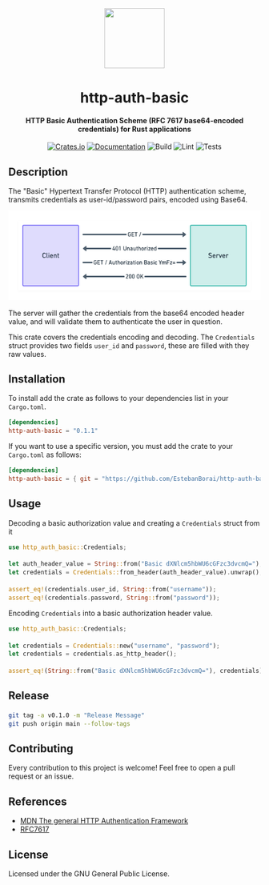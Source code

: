 <div>
  <div align="center" style="display: block; text-align: center;">
    <img src="https://camo.githubusercontent.com/734a3468bce992fbc3b729562d41c92f4912c99a/68747470733a2f2f7777772e727573742d6c616e672e6f72672f7374617469632f696d616765732f727573742d6c6f676f2d626c6b2e737667" height="120" width="120" />
  </div>
  <h1 align="center">http-auth-basic</h1>
  <h4 align="center">HTTP Basic Authentication Scheme (RFC 7617 base64-encoded credentials) for Rust applications</h4>
</div>

<div align="center">

  [![Crates.io](https://img.shields.io/crates/v/http-auth-basic.svg)](https://crates.io/crates/http-auth-basic)
  [![Documentation](https://docs.rs/http-auth-basic/badge.svg)](https://docs.rs/http-auth-basic)
  ![Build](https://github.com/EstebanBorai/http-auth-basic/workflows/build/badge.svg)
  ![Lint](https://github.com/EstebanBorai/http-auth-basic/workflows/clippy/fmt/badge.svg)
  ![Tests](https://github.com/EstebanBorai/http-auth-basic/workflows/tests/badge.svg)

</div>

## Description

The "Basic" Hypertext Transfer Protocol (HTTP) authentication scheme, transmits credentials as user-id/password pairs, encoded using Base64.

<div align="center">
  <img src="https://raw.githubusercontent.com/EstebanBorai/http-auth-basic/main/assets/basic-auth-workflow.png" />
</div>

The server will gather the credentials from the base64 encoded header value, and will validate them
to authenticate the user in question.

This crate covers the credentials encoding and decoding. The `Credentials` struct provides two fields
`user_id` and `password`, these are filled with they raw values.

## Installation

To install add the crate as follows to your dependencies list in your `Cargo.toml`.

```toml
[dependencies]
http-auth-basic = "0.1.1"
```

If you want to use a specific version, you must add the crate to your `Cargo.toml` as follows:

```toml
[dependencies]
http-auth-basic = { git = "https://github.com/EstebanBorai/http-auth-basic.git", tag = "v0.1.0" }
```

## Usage

Decoding a basic authorization value and creating a `Credentials` struct
from it

```rust
use http_auth_basic::Credentials;

let auth_header_value = String::from("Basic dXNlcm5hbWU6cGFzc3dvcmQ=");
let credentials = Credentials::from_header(auth_header_value).unwrap();

assert_eq!(credentials.user_id, String::from("username"));
assert_eq!(credentials.password, String::from("password"));
```

Encoding `Credentials` into a basic authorization header value.

```rust
use http_auth_basic::Credentials;

let credentials = Credentials::new("username", "password");
let credentials = credentials.as_http_header();

assert_eq!(String::from("Basic dXNlcm5hbWU6cGFzc3dvcmQ="), credentials);
```

## Release

```bash
git tag -a v0.1.0 -m "Release Message"
git push origin main --follow-tags
```

## Contributing

Every contribution to this project is welcome! Feel free to open a pull request or an issue.

## References

- [MDN The general HTTP Authentication Framework](https://developer.mozilla.org/en-US/docs/Web/HTTP/Authentication)
- [RFC7617](https://tools.ietf.org/html/rfc7617)

## License

Licensed under the GNU General Public License.